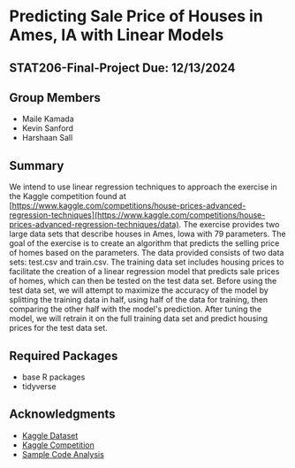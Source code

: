 

# Predicting Sale Price of Houses in Ames, IA with Linear Models

## STAT206-Final-Project Due: 12/13/2024

## Group Members

-   Maile Kamada
-   Kevin Sanford
-   Harshaan Sall

## Summary

We intend to use linear regression techniques to approach the exercise in the Kaggle competition found at 
[https://www.kaggle.com/competitions/house-prices-advanced-regression-techniques](https://www.kaggle.com/competitions/house-prices-advanced-regression-techniques/data). 
The exercise provides two large data sets that describe houses in Ames, Iowa with 79 parameters. The goal of 
the exercise is to create an algorithm that predicts the selling price of homes based on the parameters. The 
data provided consists of two data sets: test.csv and train.csv. The training data set includes housing prices 
to facilitate the creation of a linear regression model that predicts sale prices of homes, which can then be 
tested on the test data set. Before using the test data set, we will attempt to maximize the accuracy of the 
model by splitting the training data in half, using half of the data for training, then comparing the other 
half with the model's prediction. After tuning the model, we will retrain it on the full training data set and 
predict housing prices for the test data set.

## Required Packages

-   base R packages
-   tidyverse

## Acknowledgments

-   [Kaggle Dataset](https://www.kaggle.com/datasets/marcopale/housing/data)
-   [Kaggle Competition](https://www.kaggle.com/competitions/house-prices-advanced-regression-techniques/data)
-   [Sample Code Analysis](https://sjmiller8182.github.io/RegressionHousingPrices/analysis/data/)
